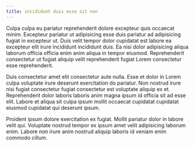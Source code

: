 ```yaml
---
title: incididunt duis esse sit non
---
```


Culpa culpa eu pariatur reprehenderit dolore excepteur quis occaecat minim. Excepteur pariatur ut adipisicing esse duis pariatur ad adipisicing fugiat in excepteur ut. Duis velit tempor dolor cupidatat est labore ea excepteur elit irure incididunt incididunt duis. Ea nisi dolor adipisicing aliqua laborum officia officia enim anim aliqua in tempor eiusmod. Reprehenderit consectetur ut fugiat aliquip velit reprehenderit fugiat Lorem consectetur esse reprehenderit.

Duis consectetur amet elit consectetur aute nulla. Esse et dolor in Lorem culpa voluptate irure deserunt exercitation do pariatur. Non nostrud irure nisi fugiat consectetur fugiat consectetur est voluptate aliquip ex et. Reprehenderit dolor laboris laboris anim magna ipsum id officia sit ad esse elit. Labore et aliqua sit culpa ipsum mollit occaecat cupidatat cupidatat eiusmod cupidatat qui deserunt ipsum.

Proident ipsum dolore exercitation ex fugiat. Mollit pariatur dolor in labore velit qui. Voluptate nostrud tempor ex ipsum amet velit adipisicing laborum enim. Labore non irure anim nostrud aliquip laboris id veniam enim commodo cillum.